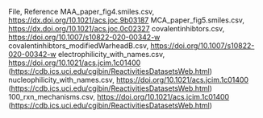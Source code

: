File, Reference
MAA_paper_fig4.smiles.csv, https://dx.doi.org/10.1021/acs.joc.9b03187
MCA_paper_fig5.smiles.csv, https://dx.doi.org/10.1021/acs.joc.0c02327
covalentinhibtors.csv, https://doi.org/10.1007/s10822-020-00342-w
covalentinhibtors_modifiedWarheadB.csv, https://doi.org/10.1007/s10822-020-00342-w
electrophilicity_with_names.csv, https://doi.org/10.1021/acs.jcim.1c01400 (https://cdb.ics.uci.edu/cgibin/ReactivitiesDatasetsWeb.html)
nucleophilicity_with_names.csv, https://doi.org/10.1021/acs.jcim.1c01400 (https://cdb.ics.uci.edu/cgibin/ReactivitiesDatasetsWeb.html)
100_rxn_mechanisms.csv, https://doi.org/10.1021/acs.jcim.1c01400 (https://cdb.ics.uci.edu/cgibin/ReactivitiesDatasetsWeb.html)
